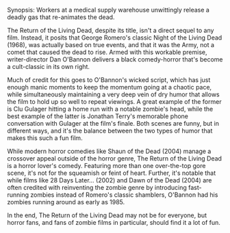 Synopsis: Workers at a medical supply warehouse unwittingly release a deadly gas that re-animates the dead.

The Return of the Living Dead, despite its title, isn't a direct sequel to any film. Instead, it posits that George Romero's classic Night of the Living Dead (1968), was actually based on true events, and that it was the Army, not a comet that caused the dead to rise. Armed with this workable premise, writer-director Dan O'Bannon delivers a black comedy-horror that's become a cult-classic in its own right.

Much of credit for this goes to O'Bannon's wicked script, which has just enough manic moments to keep the momentum going at a chaotic pace, while simultaneously maintaining a very deep vein of dry humor that allows the film to hold up so well to repeat viewings. A great example of the former is Clu Gulager hitting a home run with a notable zombie's head, while the best example of the latter is Jonathan Terry's memorable phone conversation with Gulager at the film's finale. Both scenes are funny, but in different ways, and it's the balance between the two types of humor that makes this such a fun film.

While modern horror comedies like Shaun of the Dead (2004) manage a crossover appeal outside of the horror genre, The Return of the Living Dead is a horror lover's comedy. Featuring more than one over-the-top gore scene, it's not for the squeamish or feint of heart. Further, it's notable that while films like 28 Days Later… (2002) and Dawn of the Dead (2004) are often credited with reinventing the zombie genre by introducing fast-running zombies instead of Romero's classic shamblers, O'Bannon had his zombies running around as early as 1985.

In the end, The Return of the Living Dead may not be for everyone, but horror fans, and fans of zombie films in particular, should find it a lot of fun.

